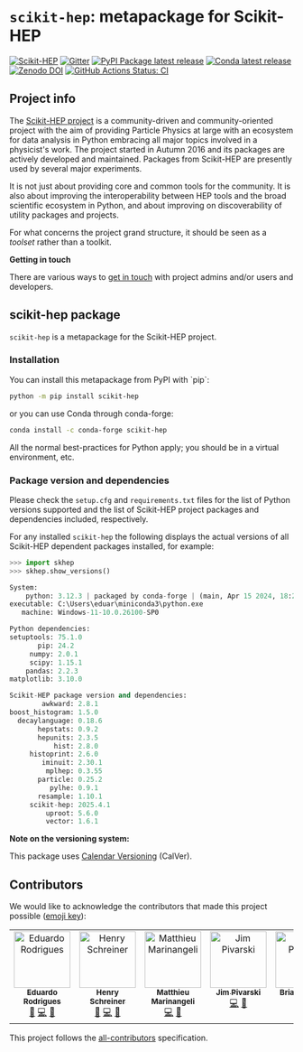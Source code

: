 # `scikit-hep`: metapackage for Scikit-HEP

[![Scikit-HEP](https://scikit-hep.org/assets/images/Scikit--HEP-Project-blue.svg)](https://scikit-hep.org/)
[![Gitter](https://img.shields.io/gitter/room/gitterHQ/gitter.svg)](https://gitter.im/Scikit-HEP/community)
[![PyPI Package latest release](https://img.shields.io/pypi/v/scikit-hep.svg)](https://pypi.python.org/pypi/scikit-hep)
[![Conda latest release](https://img.shields.io/conda/vn/conda-forge/scikit-hep.svg)](https://github.com/conda-forge/scikit-hep-feedstock)
[![Zenodo DOI](https://zenodo.org/badge/DOI/10.5281/zenodo.1043949.svg)](https://doi.org/10.5281/zenodo.1043949)
[![GitHub Actions Status: CI](https://github.com/scikit-hep/scikit-hep/workflows/CI/badge.svg)](https://github.com/scikit-hep/scikit-hep/actions?query=workflow%3ACI+branch%3Amain)

## Project info

The [Scikit-HEP project](http://scikit-hep.org/) is a community-driven
and community-oriented project with the aim of providing Particle
Physics at large with an ecosystem for data analysis in Python embracing
all major topics involved in a physicist\'s work. The project started in
Autumn 2016 and its packages are actively developed and maintained.
Packages from Scikit-HEP are presently used by several major experiments.

It is not just about providing core and common tools for the community.
It is also about improving the interoperability between HEP tools and
the broad scientific ecosystem in Python, and about improving on
discoverability of utility packages and projects.

For what concerns the project grand structure, it should be seen as a
*toolset* rather than a toolkit.

**Getting in touch**

There are various ways to [get in
touch](https://scikit-hep.org/getting-in-touch.html) with project admins
and/or users and developers.

## scikit-hep package

`scikit-hep` is a metapackage for the Scikit-HEP project.

### Installation

You can install this metapackage from PyPI with \`pip\`:

```bash
python -m pip install scikit-hep
```

or you can use Conda through conda-forge:

```bash
conda install -c conda-forge scikit-hep
```

All the normal best-practices for Python apply; you should be in a
virtual environment, etc.

### Package version and dependencies

Please check the `setup.cfg` and `requirements.txt` files for the list
of Python versions supported and the list of Scikit-HEP project packages
and dependencies included, respectively.

For any installed `scikit-hep` the following displays the actual
versions of all Scikit-HEP dependent packages installed, for example:

```python
>>> import skhep
>>> skhep.show_versions()

System:
    python: 3.12.3 | packaged by conda-forge | (main, Apr 15 2024, 18:20:11) [MSC v.1938 64 bit (AMD64)]
executable: C:\Users\eduar\miniconda3\python.exe
   machine: Windows-11-10.0.26100-SP0

Python dependencies:
setuptools: 75.1.0
       pip: 24.2
     numpy: 2.0.1
     scipy: 1.15.1
    pandas: 2.2.3
matplotlib: 3.10.0

Scikit-HEP package version and dependencies:
        awkward: 2.8.1
boost_histogram: 1.5.0
  decaylanguage: 0.18.6
       hepstats: 0.9.2
       hepunits: 2.3.5
           hist: 2.8.0
     histoprint: 2.6.0
        iminuit: 2.30.1
         mplhep: 0.3.55
       particle: 0.25.2
          pylhe: 0.9.1
       resample: 1.10.1
     scikit-hep: 2025.4.1
         uproot: 5.6.0
         vector: 1.6.1
```

**Note on the versioning system:**

This package uses [Calendar Versioning](https://calver.org/) (CalVer).

## Contributors

We would like to acknowledge the contributors that made this project possible ([emoji key](https://allcontributors.org/docs/en/emoji-key)):
<!-- ALL-CONTRIBUTORS-LIST:START - Do not remove or modify this section -->
<!-- prettier-ignore-start -->
<!-- markdownlint-disable -->
<table>
  <tbody>
    <tr>
      <td align="center" valign="top" width="14.28%"><a href="http://cern.ch/eduardo.rodrigues"><img src="https://avatars.githubusercontent.com/u/5013581?v=4?s=100" width="100px;" alt="Eduardo Rodrigues"/><br /><sub><b>Eduardo Rodrigues</b></sub></a><br /><a href="#maintenance-eduardo-rodrigues" title="Maintenance">🚧</a> <a href="https://github.com/scikit-hep/scikit-hep/commits?author=eduardo-rodrigues" title="Code">💻</a> <a href="https://github.com/scikit-hep/scikit-hep/commits?author=eduardo-rodrigues" title="Documentation">📖</a></td>
      <td align="center" valign="top" width="14.28%"><a href="http://iscinumpy.dev"><img src="https://avatars.githubusercontent.com/u/4616906?v=4?s=100" width="100px;" alt="Henry Schreiner"/><br /><sub><b>Henry Schreiner</b></sub></a><br /><a href="#maintenance-henryiii" title="Maintenance">🚧</a> <a href="https://github.com/scikit-hep/scikit-hep/commits?author=henryiii" title="Code">💻</a> <a href="https://github.com/scikit-hep/scikit-hep/commits?author=henryiii" title="Documentation">📖</a></td>
      <td align="center" valign="top" width="14.28%"><a href="https://github.com/marinang"><img src="https://avatars.githubusercontent.com/u/24250309?v=4?s=100" width="100px;" alt="Matthieu Marinangeli"/><br /><sub><b>Matthieu Marinangeli</b></sub></a><br /><a href="https://github.com/scikit-hep/scikit-hep/commits?author=marinang" title="Code">💻</a> <a href="https://github.com/scikit-hep/scikit-hep/commits?author=marinang" title="Documentation">📖</a></td>
      <td align="center" valign="top" width="14.28%"><a href="https://github.com/jpivarski"><img src="https://avatars.githubusercontent.com/u/1852447?v=4?s=100" width="100px;" alt="Jim Pivarski"/><br /><sub><b>Jim Pivarski</b></sub></a><br /><a href="https://github.com/scikit-hep/scikit-hep/commits?author=jpivarski" title="Code">💻</a> <a href="https://github.com/scikit-hep/scikit-hep/commits?author=jpivarski" title="Documentation">📖</a></td>
      <td align="center" valign="top" width="14.28%"><a href="https://github.com/pollackscience"><img src="https://avatars.githubusercontent.com/u/5065341?v=4?s=100" width="100px;" alt="Brian Pollack"/><br /><sub><b>Brian Pollack</b></sub></a><br /><a href="https://github.com/scikit-hep/scikit-hep/commits?author=pollackscience" title="Code">💻</a> <a href="https://github.com/scikit-hep/scikit-hep/commits?author=pollackscience" title="Documentation">📖</a></td>
      <td align="center" valign="top" width="14.28%"><a href="https://github.com/VanyaBelyaev"><img src="https://avatars.githubusercontent.com/u/17701591?v=4?s=100" width="100px;" alt="VanyaBelyaev"/><br /><sub><b>VanyaBelyaev</b></sub></a><br /><a href="https://github.com/scikit-hep/scikit-hep/commits?author=VanyaBelyaev" title="Code">💻</a> <a href="https://github.com/scikit-hep/scikit-hep/commits?author=VanyaBelyaev" title="Documentation">📖</a></td>
    </tr>
  </tbody>
</table>

<!-- markdownlint-restore -->
<!-- prettier-ignore-end -->

<!-- ALL-CONTRIBUTORS-LIST:END -->

This project follows the [all-contributors](https://github.com/all-contributors/all-contributors) specification.
